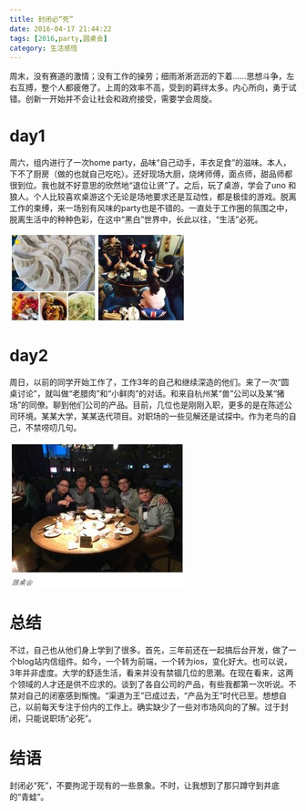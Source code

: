 ```yaml
---
title: 封闭必“死”
date: 2016-04-17 21:44:22
tags: [2016,party,圆桌会]
category: 生活感悟
---
```

周末，没有赛道的激情；没有工作的操劳；细雨淅淅沥沥的下着……思想斗争，左右互搏，整个人都疲倦了。上周的效率不高，受到的羁绊太多。内心所向，勇于试错。创新一开始并不会让社会和政府接受，需要学会周旋。

<!--more-->
# day1
周六，组内进行了一次home party，品味“自己动手，丰衣足食”的滋味。本人，下不了厨房（做的也就自己吃吃）。还好现场大厨，烧烤师傅，面点师，甜品师都很到位。我也就不好意思的欣然地“退位让贤”了。之后，玩了桌游，学会了uno 和 狼人。个人比较喜欢桌游这个无论是场地要求还是互动性，都是极佳的游戏。脱离工作的束缚，来一场别有风味的party也是不错的。一直处于工作圈的氛围之中，脱离生活中的种种色彩，在这中“黑白”世界中，长此以往，“生活”必死。

![](https://github.com/alanzhang211/blog-image/raw/master/2016/04/24/2.JPG)

# day2
周日，以前的同学开始工作了，工作3年的自己和继续深造的他们。来了一次“圆桌讨论”，就叫做“老腊肉”和“小鲜肉”的对话。和来自杭州某“兽”公司以及某“猪场”的同僚。聊到他们公司的产品。目前，几位也是刚刚入职，更多的是在陈述公司环境。某某大学，某某迭代项目。对职场的一些见解还是试探中。作为老鸟的自己，不禁唠叨几句。

![](https://github.com/alanzhang211/blog-image/raw/master/2016/04/24/1.JPG)

# 总结
不过，自己也从他们身上学到了很多。首先，三年前还在一起搞后台开发，做了一个blog站内信组件。如今，一个转为前端，一个转为ios，变化好大。也可以说，3年并非虚度。大学的舒适生活，看来并没有禁锢几位的思潮。在现在看来，这两个领域的人才还是供不应求的。谈到了各自公司的产品，有些我都第一次听说。不禁对自己的闭塞感到惭愧。“渠道为王”已成过去，“产品为王”时代已至。想想自己，以前每天专注于份内的工作上。确实缺少了一些对市场风向的了解。过于封闭，只能说职场“必死”。

# 结语
封闭必“死”，不要拘泥于现有的一些景象。不时，让我想到了那只蹲守到井底的“青蛙”。
